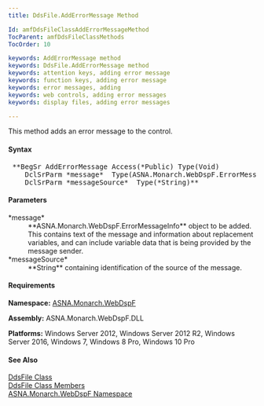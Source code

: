 ```yaml
---
title: DdsFile.AddErrorMessage Method

Id: amfDdsFileClassAddErrorMessageMethod
TocParent: amfDdsFileClassMethods
TocOrder: 10

keywords: AddErrorMessage method
keywords: DdsFile.AddErrorMessage method
keywords: attention keys, adding error message
keywords: function keys, adding error message
keywords: error messages, adding
keywords: web controls, adding error messages
keywords: display files, adding error messages

---
```


This method adds an error message to the control.

#### Syntax
<pre class="prettyprint"> **BegSr AddErrorMessage Access(*Public) Type(Void)
    DclSrParm *message*  Type(ASNA.Monarch.WebDspF.ErrorMessageInfo)
    DclSrParm *messageSource*  Type(*String)** </pre>

#### Parameters
<dl>
        <dt> *message* 
        </dt>
        <dd>
 **ASNA.Monarch.WebDspF.ErrorMessageInfo**  object to be
        added. This contains text of the message and information
        about replacement variables, and can include variable data
        that is being provided by the message sender.</dd>
        <dt>
 *messageSource* 
        </dt>
        <dd>
 **String**  containing identification of the
        source of the message.</dd>
</dl>

#### Requirements
**Namespace:** [ASNA.Monarch.WebDspF](amfWebDspFNamespace.html)

**Assembly:** ASNA.Monarch.WebDspF.DLL

**Platforms:** Windows Server 2012, Windows Server 2012 R2, Windows Server 2016, Windows 7, Windows 8 Pro, Windows 10 Pro

#### See Also
[DdsFile Class](amfDdsFileClass.html) <br clear="none" /> [DdsFile Class Members](amfDdsFileClassMembers.html) <br clear="none" /> [ ASNA.Monarch.WebDspF Namespace](amfWebDspFNamespace.html) 
